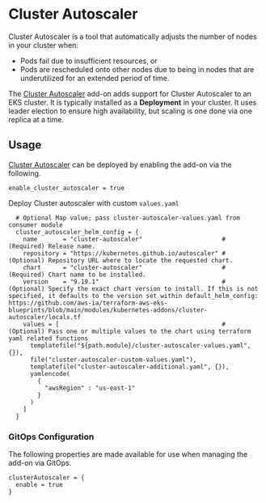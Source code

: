# Cluster Autoscaler

Cluster Autoscaler is a tool that automatically adjusts the number of nodes in your cluster when:

* Pods fail due to insufficient resources, or
* Pods are rescheduled onto other nodes due to being in nodes that are underutilized for an extended period of time.

The [Cluster Autoscaler](https://github.com/kubernetes/autoscaler/tree/master/cluster-autoscaler) add-on adds support for Cluster Autoscaler to an EKS cluster. It is typically installed as a **Deployment** in your cluster. It uses leader election to ensure high availability, but scaling is one done via one replica at a time.

## Usage

[Cluster Autoscaler](https://github.com/aws-ia/terraform-aws-eks-blueprints/tree/main/modules/kubernetes-addons/cluster-autoscaler) can be deployed by enabling the add-on via the following.

```hcl
enable_cluster_autoscaler = true
```
Deploy Cluster autoscaler with custom `values.yaml`

```hcl
  # Optional Map value; pass cluster-autoscaler-values.yaml from consumer module
  cluster_autoscaler_helm_config = {
    name       = "cluster-autoscaler"                      # (Required) Release name.
    repository = "https://kubernetes.github.io/autoscaler" # (Optional) Repository URL where to locate the requested chart.
    chart      = "cluster-autoscaler"                      # (Required) Chart name to be installed.
    version    = "9.19.1"                                  # (Optional) Specify the exact chart version to install. If this is not specified, it defaults to the version set within default_helm_config: https://github.com/aws-ia/terraform-aws-eks-blueprints/blob/main/modules/kubernetes-addons/cluster-autoscaler/locals.tf
    values = [                                             # (Optional) Pass one or multiple values to the chart using terraform yaml related functions
      templatefile("${path.module}/cluster-autoscaler-values.yaml", {}),
      file("cluster-autoscaler-custom-values.yaml"),
      templatefile("cluster-autoscaler-additional.yaml", {}),
      yamlencode(
        {
          "awsRegion" : "us-east-1"
        }
      )
    ]
  }
```

### GitOps Configuration

The following properties are made available for use when managing the add-on via GitOps.

```
clusterAutoscaler = {
  enable = true
}
```
